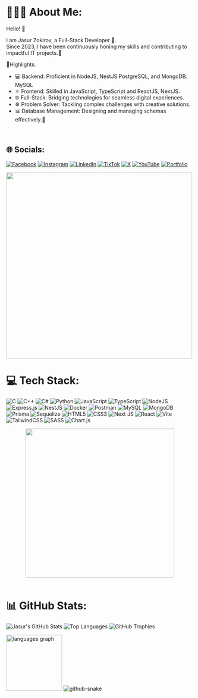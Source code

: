 # 👨🏻‍💻 About Me:

Hello! 👋<br>

<p>I am Jasur Zokirov, a Full-Stack Developer 🚀.<br> Since 2023, I have been continuously honing my skills and contributing to impactful IT projects.📍<br>

📇Highlights:<br>
- 💻 Backend: Proficient in NodeJS, NestJS PostgreSQL, and MongoDB. MySQL<br>
- ⚛️ Frontend: Skilled in JavaScript, TypeScript and ReactJS, NextJS.<br>
- 🌐 Full-Stack: Bridging technologies for seamless digital experiences.<br>
- ⚙️ Problem Solver: Tackling complex challenges with creative solutions.<br>
- 📊 Database Management: Designing and managing schemas effectively.🚀<p><br>


## 🌐 Socials:

[![Facebook](https://img.shields.io/badge/Facebook-%231877F2.svg?logo=Facebook&logoColor=white)](https://facebook.com/https://www.facebook.com/share/1ARXV35Kvj/?mibextid=wwXIfr) [![Instagram](https://img.shields.io/badge/Instagram-%23E4405F.svg?logo=Instagram&logoColor=white)](https://instagram.com/zakirovv1_) [![LinkedIn](https://img.shields.io/badge/LinkedIn-%230077B5.svg?logo=linkedin&logoColor=white)](https://linkedin.com/in/https://uz.linkedin.com/in/zokirov-jasurbek-024943337) [![TikTok](https://img.shields.io/badge/TikTok-%23000000.svg?logo=TikTok&logoColor=white)](https://tiktok.com/@https://www.tiktok.com/@zakiroov1_?_r=1&_d=e75f98fhidb9l5&sec_uid=MS4wLjABAAAAcXzIomjzN0j6891y-JgpBqvKEfsZ52Vgpdnjh5HBf73AZEQDJB10g9j1uGoHpUA6&share_author_id=7113248667247526913&sharer_language=ru&source=h5_m&u_code=e2dcej0f2lijm4&ug_btm=b8727,b0&sec_user_id=MS4wLjABAAAAcXzIomjzN0j6891y-JgpBqvKEfsZ52Vgpdnjh5HBf73AZEQDJB10g9j1uGoHpUA6&utm_source=copy&social_share_type=5&utm_campaign=client_share&utm_medium=ios&tt_from=copy&user_id=7113248667247526913&enable_checksum=1&share_link_id=6C914C32-FA97-4F88-AAFF-43F4A95ED8AF&share_app_id=1233) [![X](https://img.shields.io/badge/X-black.svg?logo=X&logoColor=white)](https://x.com/https://x.com/jasurbek768078) [![YouTube](https://img.shields.io/badge/YouTube-%23FF0000.svg?logo=YouTube&logoColor=white)](https://youtube.com/@https://youtube.com/@zokirovjasurbek?si=hQoaFLVVdHlNOcxh) [![Portfolio](https://img.shields.io/badge/Portfolio-%23000000.svg?style=for-the-badge&logo=firefox&logoColor=#FF7139)](https://my-portfolio-phi-inky-14.vercel.app)

<img src="https://user-images.githubusercontent.com/74038190/212284115-f47cd8ff-2ffb-4b04-b5bf-4d1c14c0247f.gif" width="500">



# 💻 Tech Stack:

![C](https://img.shields.io/badge/c-%2300599C.svg?style=for-the-badge&logo=c&logoColor=white) ![C++](https://img.shields.io/badge/c++-%2300599C.svg?style=for-the-badge&logo=c%2B%2B&logoColor=white) ![C#](https://img.shields.io/badge/c%23-%23239120.svg?style=for-the-badge&logo=csharp&logoColor=white) ![Python](https://img.shields.io/badge/python-3670A0?style=for-the-badge&logo=python&logoColor=ffdd54) ![JavaScript](https://img.shields.io/badge/javascript-%23323330.svg?style=for-the-badge&logo=javascript&logoColor=%23F7DF1E) ![TypeScript](https://img.shields.io/badge/typescript-%23007ACC.svg?style=for-the-badge&logo=typescript&logoColor=white) ![NodeJS](https://img.shields.io/badge/node.js-6DA55F?style=for-the-badge&logo=node.js&logoColor=white) ![Express.js](https://img.shields.io/badge/express.js-%23404d59.svg?style=for-the-badge&logo=express&logoColor=%2361DAFB) ![NestJS](https://img.shields.io/badge/nestjs-%23E0234E.svg?style=for-the-badge&logo=nestjs&logoColor=white)  ![Docker](https://img.shields.io/badge/docker-%230db7ed.svg?style=for-the-badge&logo=docker&logoColor=white) ![Postman](https://img.shields.io/badge/Postman-FF6C37?style=for-the-badge&logo=postman&logoColor=white) ![MySQL](https://img.shields.io/badge/mysql-4479A1.svg?style=for-the-badge&logo=mysql&logoColor=white) ![MongoDB](https://img.shields.io/badge/MongoDB-%234ea94b.svg?style=for-the-badge&logo=mongodb&logoColor=white) ![Prisma](https://img.shields.io/badge/Prisma-3982CE?style=for-the-badge&logo=Prisma&logoColor=white) ![Sequelize](https://img.shields.io/badge/Sequelize-52B0E7?style=for-the-badge&logo=Sequelize&logoColor=white) ![HTML5](https://img.shields.io/badge/html5-%23E34F26.svg?style=for-the-badge&logo=html5&logoColor=white) ![CSS3](https://img.shields.io/badge/css3-%231572B6.svg?style=for-the-badge&logo=css3&logoColor=white) ![Next JS](https://img.shields.io/badge/Next-black?style=for-the-badge&logo=next.js&logoColor=white) ![React](https://img.shields.io/badge/react-%2320232a.svg?style=for-the-badge&logo=react&logoColor=%2361DAFB) ![Vite](https://img.shields.io/badge/vite-%23646CFF.svg?style=for-the-badge&logo=vite&logoColor=white) ![TailwindCSS](https://img.shields.io/badge/tailwindcss-%2338B2AC.svg?style=for-the-badge&logo=tailwind-css&logoColor=white) ![SASS](https://img.shields.io/badge/SASS-hotpink.svg?style=for-the-badge&logo=SASS&logoColor=white) ![Chart.js](https://img.shields.io/badge/chart.js-F5788D.svg?style=for-the-badge&logo=chart.js&logoColor=white) 

<div align="center">
<!--   <img src="https://readme-typing-svg.demolab.com?font=Calibiri+Code&weight=900&size=50&pause=1000&color=070B0D&center=true&vCenter=true&width=800&height=150&lines=Full-Stack + Developer" alt="Typing Animation"> -->
  <img src="https://github.com/user-attachments/assets/0bf134e2-c0ba-488b-bbd4-9300f2f77871" width="400">
</div>

<br>

# 📊 GitHub Stats:
![Jasur's GitHub Stats](https://github-readme-stats.vercel.app/api?username=zokirovjasur&theme=dark&hide_border=true&include_all_commits=true&count_private=false)
![Top Languages](https://github-readme-stats.vercel.app/api/top-langs/?username=zokirovjasur&theme=dark&hide_border=true&include_all_commits=true&count_private=false&langs_count=10&layout=compact)
![GitHub Trophies](https://github-profile-trophy.vercel.app/?username=zokirovjasur&theme=darkhub&no-frame=true&no-bg=true&column=7)








<img src="https://github-readme-stats.vercel.app/api/top-langs?username=maurodesouza&locale=en&hide_title=false&layout=compact&card_width=320&langs_count=5&theme=dracula&hide_border=false" height="150" alt="languages graph"  />


<picture>
  <source media="(prefers-color-scheme: dark)" srcset="https://raw.githubusercontent.com/tobiasmeyhoefer/tobiasmeyhoefer/output/github-snake-dark.svg" />
  <source media="(prefers-color-scheme: light)" srcset="https://raw.githubusercontent.com/tobiasmeyhoefer/tobiasmeyhoefer/output/github-snake.svg" />
  <img alt="github-snake" src="https://raw.githubusercontent.com/tobiasmeyhoefer/tobiasmeyhoefer/output/github-snake.svg" />
</picture>
